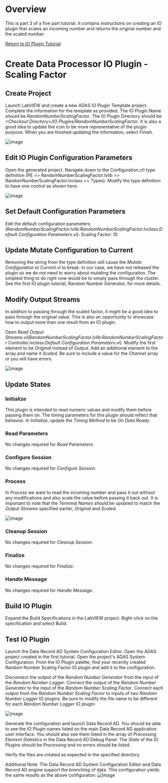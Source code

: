 # Overview
This is part 3 of a five part tutorial.  It contains instructions on creating an IO plugin that scales an incoming number and returns the original number and the scaled number.

[Return to IO Plugin Tutorial](./IO%20Plugin%20Tutorial.md#io-plugin-tutorial)

# Create Data Processor IO Plugin - Scaling Factor

## Create Project
Launch LabVIEW and create a new ADAS IO Plugin Template project. Complete the information for the template as provided. The IO Plugin Name should be _RandomNumberScalingFactor_. The IO Plugin Directory should be _\<Checkout Directory>/IO Plugins/RandomNumberScalingFactor_. It is also a good idea to update the icon to be more representative of the plugin purpose. When you are finished updating the information, select Finish.

![image](https://user-images.githubusercontent.com/15633959/177416334-f0acc7ec-9a0c-4a68-b5f9-608a685c0c0e.png)

## Edit IO Plugin Configuration Parameters
Open the generated project. Navigate down to the Configuration.ctl type definition (PE >> RandomNumberScalingFactor.lvlib >> RandomNumberScalingFactor.lvclass >> Types). Modify the type definition to have one control as shown here:

![image](https://user-images.githubusercontent.com/15633959/177417260-6e37ee04-59fb-4fc1-b048-16e38b78d6a6.png)

## Set Default Configuration Parameters  
Edit the default configuration parameters (_RandomNumberScalingFactor.lvlib:RandomNumberScalingFactor.lvclass:Default Configuration Parameters.vi_):
Scaling Factor: 10

## Update Mutate Configuration to Current  
Removing the string from the type definition will cause the _Mutate Configuration to Current.vi_ to break.  In our case, we have not released the plugin so we do not need to worry about mutating the configuration. The simplest thing to do right now would be to simply pass through the cluster.  See the first IO plugin tutorial, Random Number Generator, for more details.

## Modify Output Streams
In addition to passing through the scaled factor, it might be a good idea to pass through the original value.  This is also an opportunity to showcase how to output more than one result from an IO plugin.  

Open _Read Output Streams.vi_(_RandomNumberScalingFactor.lvlib:RandomNumberScalingFactor Controller.lvclass:Default Configuration Parameters.vi_).  Modify the first element to be _Original_ instead of _Output_.  Add an additional element to the array and name it _Scaled_.  Be sure to include a value for the _Channel_ array or you will have errors.

![image](https://user-images.githubusercontent.com/15633959/177420022-e16a92e3-9ea2-48ef-8734-2185c231ee66.png)

## Update States
### Initialize
This plugin is intended to read numeric values and modify them before passing them on.  The timing parameters for this plugin should reflect that behavior. In _Initialize_, update the _Timing Method_ to be _On Data Ready_.

### Read Parameters
No changes required for _Read Parameters_.

### Configure Session
No changes required for _Configure Session_.

### Process
In _Process_ we want to read the incoming number and pass it out without any modifications and also scale the value before passing it back out.  It is important to note that the _Terminal Names_ should be updated to match the _Output Streams_ specified earlier, _Original_ and _Scaled_.

![image](https://user-images.githubusercontent.com/15633959/177421169-fdec1555-9db4-487f-8529-fb533f1e1c30.png)


### Cleanup Session
No changes required for _Cleanup Session_.

### Finalize
No changes required for _Finalize_.

### Handle Message
No changes required for _Handle Message_.

## Build IO Plugin
Expand the Build Specifications in the LabVIEW project. Right-click on the specification and select Build.

## Test IO Plugin 
Launch the Data Record AD System Configuration Editor. Open the ADAS project created in the first tutorial. Open the project's ADAS System Configuration. From the IO Plugin palette, find your recently created Random Number Scaling Factor IO plugin and add it to the configuration. 

Disconnect the output of the _Random Number Generator_ from the input of the _Random Number Logger_.  Connect the output of the _Random Number Generator_ to the input of the _Random Number Scaling Factor_.  Connect each output from the _Random Number Scaling Factor_ to inputs of two _Random Number Logger_ IO plugins.  Be sure to modify the file name to be different for each _Random Number Logger_ IO plugin:

![image](https://user-images.githubusercontent.com/15633959/177422660-f5c520ab-1d03-4e2e-a97b-dde36baee31a.png)

Generate the configuration and launch Data Record AD. You should be able to see the IO Plugin names listed on the main Data Record AD application user interface. You should also see them listed in the array of _Processing Element Statistics_ in the Data Record AD Debug Panel. The _State_ of the IO Plugins should be _Processing_ and no errors should be listed.

Verify the files are created as expected in the specified directory.

Additional Note:
The Data Record AD System Configuration Editor and Data Record AD engine support the _branching_ of data.  This configuration yields the same results as the above configuraton:
![image](https://user-images.githubusercontent.com/15633959/177422984-85824f57-60e7-4573-b1bb-75659b7e3e37.png)



